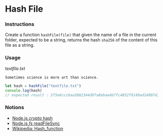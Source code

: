 # Hash File

### Instructions

Create a function `hashFile(file)` that given the name of a file in the current folder, expected to be a string, returns the hash `sha256` of the content of this file as a string.

### Usage

_textfile.txt_

```
Sometimes science is more art than science.
```

```js
let hash = hashFile("textfile.txt")
console.log(hash) 
// expected result : 575e6ccc6aa3882344d97a8ebae4b7fc4852f9149ad14007d11164450f751eb1
```

### Notions

- [Node.js _crypto_ hash](https://nodejs.org/docs/latest-v14.x/api/crypto.html#crypto_class_hash)
- [Node.js _fs_ readFileSync](https://nodejs.org/docs/latest-v14.x/api/fs.html#fs_fs_readfilesync_path_options)
- [Wikipedia: Hash_function](https://en.wikipedia.org/wiki/Hash_function)
